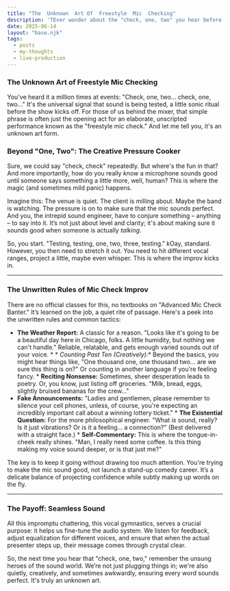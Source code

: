 ```yaml
---
title: "The  Unknown  Art Of  Freestyle  Mic  Checking"
description: 'TEver wonder about the "check, one, two" you hear before an event? This post dives into the surprisingly creative world of freestyle mic checking.'
date: 2025-06-14
layout: "base.njk"
tags:
  - posts
  - my-thoughts
  - live-production
---
```


### The Unknown Art of Freestyle Mic Checking

You've heard it a million times at events: "Check, one, two... check, one, two..." It's the universal signal that sound is being tested, a little sonic ritual before the show kicks off. For those of us behind the mixer, that simple phrase is often just the opening act for an elaborate, unscripted performance known as the "freestyle mic check." And let me tell you, it's an unknown art form.

### Beyond "One, Two": The Creative Pressure Cooker

Sure, we could say "check, check" repeatedly. But where's the fun in that? And more importantly, how do you really *know* a microphone sounds good until someone says something a little more, well, human? This is where the magic (and sometimes mild panic) happens.

Imagine this: The venue is quiet. The client is milling about. Maybe the band is watching. The pressure is on to make sure that the mic sounds perfect. And you, the intrepid sound engineer, have to conjure something – anything – to say into it. It’s not just about level and clarity; it's about making sure it sounds good when someone is actually *talking*.

So, you start. "Testing, testing, one, two, three, testing." kOay, standard. However, you then need to stretch it out. You need to hit different vocal ranges, project a little, maybe even whisper. This is where the improv kicks in.

---

### The Unwritten Rules of Mic Check Improv

There are no official classes for this, no textbooks on "Advanced Mic Check Banter." It’s learned on the job, a quiet rite of passage. Here's a peek into the unwritten rules and common tactics:

* **The Weather Report:** A classic for a reason. "Looks like it's going to be a beautiful day here in Chicago, folks. A little humidity, but nothing we can't handle." Reliable, relatable, and gets enough varied sounds out of your voice. * * *Counting Past Ten (Creatively):** Beyond the basics, you might hear things like, "One thousand one, one thousand two... are we sure this thing is on?" Or counting in another language if you're feeling fancy. * **Reciting Nonsense:** Sometimes, sheer desperation leads to poetry. Or, you know, just listing off groceries. "Milk, bread, eggs, slightly bruised bananas for the crew..."
* **Fake Announcements:** "Ladies and gentlemen, please remember to silence your cell phones, unless, of course, you're expecting an incredibly important call about a winning lottery ticket." * **The Existential Question:** For the more philosophical engineer. "What *is* sound, really? Is it just vibrations? Or is it a feeling... a connection?" (Best delivered with a straight face.) * **Self-Commentary:** This is where the tongue-in-cheek really shines. "Man, I really need some coffee. Is this thing making my voice sound deeper, or is that just me?"

The key is to keep it going without drawing too much attention. You're trying to make the mic sound good, not launch a stand-up comedy career. It’s a delicate balance of projecting confidence while subtly making up words on the fly.

---

### The Payoff: Seamless Sound

All this impromptu chattering, this vocal gymnastics, serves a crucial purpose: it helps us fine-tune the audio system. We listen for feedback, adjust equalization for different voices, and ensure that when the actual presenter steps up, their message comes through crystal clear.

So, the next time you hear that "check, one, two," remember the unsung heroes of the sound world. We’re not just plugging things in; we're also quietly, creatively, and sometimes awkwardly, ensuring every word sounds perfect. It's truly an unknown art.
